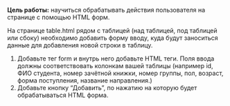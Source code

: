 **Цель работы:** научиться обрабатывать действия пользователя на странице с помощью HTML форм.

На странице table.html рядом с таблицей (над таблицей, под таблицей или сбоку)
необходимо добавить форму вводу, куда будут заноситься данные для добавления новой
строки в таблицу.

1. Добавьте тег form и внутрь него добавьте HTML теги. Поля ввода должны
соответствовать колонкам вашей таблицы (например id, ФИО студента, номер
зачётной книжки, номер группы, пол, возраст, форма поступления, название
направления.)
2. Добавьте кнопку “Добавить”, по нажатию на которую будет обрабатываться HTML
форма.
